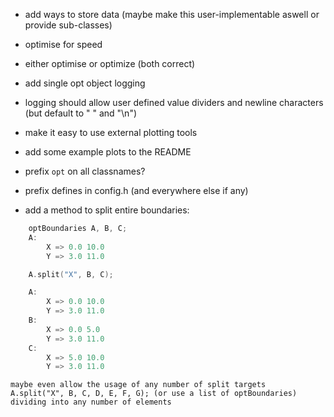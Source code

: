 - add ways to store data (maybe make this user-implementable aswell or provide sub-classes)
- optimise for speed  
- either optimise or optimize (both correct)  
- add single opt object logging  
- logging should allow user defined value dividers and newline characters (but default to " " and "\n")  
- make it easy to use external plotting tools
- add some example plots to the README
- prefix `opt` on all classnames?
- prefix defines in config.h (and everywhere else if any)

- add a method to split entire boundaries:
```cpp
    optBoundaries A, B, C;
    A:
        X => 0.0 10.0
        Y => 3.0 11.0

    A.split("X", B, C);

    A:
        X => 0.0 10.0
        Y => 3.0 11.0
    B:
        X => 0.0 5.0
        Y => 3.0 11.0
    C:
        X => 5.0 10.0
        Y => 3.0 11.0
```
    maybe even allow the usage of any number of split targets
    A.split("X", B, C, D, E, F, G); (or use a list of optBoundaries)
    dividing into any number of elements
